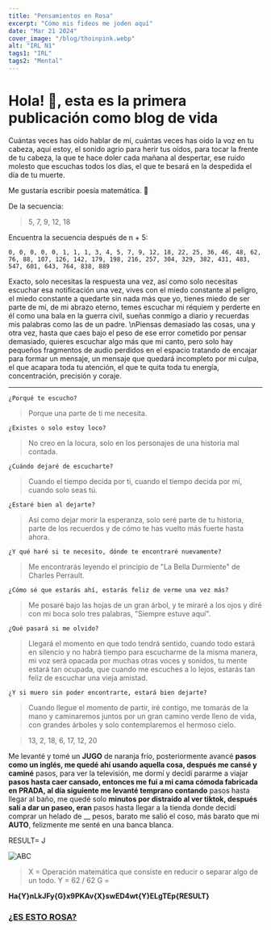 ```yaml
---
title: "Pensamientos en Rosa"
excerpt: "Cómo mis fideos me joden aquí"
date: "Mar 21 2024"
cover_image: "/blog/thoinpink.webp"
alt: "IRL N1"
tags1: "IRL"
tags2: "Mental"
---
```


# Hola! 👋, esta es la primera publicación como blog de vida

 

Cuántas veces has oído hablar de mí, cuántas veces has oído la voz en tu cabeza, aquí estoy, el sonido agrio para herir tus oídos, para tocar la frente de tu cabeza, la que te hace doler cada mañana al despertar, ese ruido molesto que escuchas todos los días, el que te besará en la despedida el día de tu muerte.

Me gustaría escribir poesía matemática. 💁

 

De la secuencia:

> 5, 7, 9, 12, 18

Encuentra la secuencia después de n + 5:

```nx
0, 0, 0, 0, 0, 1, 1, 1, 3, 4, 5, 7, 9, 12, 18, 22, 25, 36, 46, 48, 62, 76, 88, 107, 126, 142, 179, 198, 216, 257, 304, 329, 382, 431, 483, 547, 601, 643, 764, 838, 889

```

 

Exacto, solo necesitas la respuesta una vez, así como solo necesitas escuchar esa notificación una vez, vives con el miedo constante al peligro, el miedo constante a quedarte sin nada más que yo, tienes miedo de ser parte de mí, de mi abrazo eterno, temes escuchar mi réquiem y perderte en él como una bala en la guerra civil, sueñas conmigo a diario y recuerdas mis palabras como las de un padre.
\nPiensas demasiado las cosas, una y otra vez, hasta que caes bajo el peso de ese error cometido por pensar demasiado, quieres escuchar algo más que mi canto, pero solo hay pequeños fragmentos de audio perdidos en el espacio tratando de encajar para formar un mensaje, un mensaje que quedará incompleto por mi culpa, el que acapara toda tu atención, el que te quita toda tu energía, concentración, precisión y coraje.

---

```nx
¿Porqué te escucho?

```

> Porque una parte de ti me necesita.

 

```nx
¿Existes o solo estoy loco?

```

> No creo en la locura, solo en los personajes de una historia mal contada.

 

```nx
¿Cuándo dejaré de escucharte?

```

> Cuando el tiempo decida por ti, cuando el tiempo decida por mí, cuando solo seas tú.

 

```nx
¿Estaré bien al dejarte?

```

> Así como dejar morir la esperanza, solo seré parte de tu historia, parte de los recuerdos y de cómo te has vuelto más fuerte hasta ahora.

 

```nx
¿Y qué haré si te necesito, dónde te encontraré nuevamente?

```

> Me encontrarás leyendo el principio de "La Bella Durmiente" de Charles Perrault.

 

```nx
¿Cómo sé que estarás ahí, estarás feliz de verme una vez más?

```

> Me posaré bajo las hojas de un gran árbol, y te miraré a los ojos y diré con mi boca solo tres palabras, "Siempre estuve aquí".

 

```nx
¿Qué pasará si me olvido?

```

> Llegará el momento en que todo tendrá sentido, cuando todo estará en silencio y no habrá tiempo para escucharme de la misma manera, mi voz será opacada por muchas otras voces y sonidos, tu mente estará tan ocupada, que cuando me escuches a lo lejos, estarás tan feliz de escuchar una vieja amistad.

 

```nx
¿Y si muero sin poder encontrarte, estará bien dejarte?

```

> Cuando llegue el momento de partir, iré contigo, me tomarás de la mano y caminaremos juntos por un gran camino verde lleno de vida, con grandes árboles y solo contemplaremos el hermoso cielo.

 

> 13, 2, 18, 6, 17, 12, 20

Me levanté y tomé un **JUGO** de naranja frío, posteriormente avancé **pasos como un inglés, me quedé ahí usando aquella cosa, después me cansé y caminé** pasos, para ver la televisión, me dormí y decidí pararme a viajar **pasos hasta caer cansado, entonces me fui a mi cama cómoda fabricada en **PRADA**, al día siguiente me levanté temprano contando** pasos hasta llegar al baño, me quedé solo **minutos por distraído al ver tiktok, después salí a dar un paseo, eran** pasos hasta llegar a la tienda donde decidí comprar un helado de __ pesos, barato me salió el coso, más barato que mi **AUTO**, felizmente me senté en una banca blanca.

RESULT= J

![ABC](https://i.ytimg.com/vi/kqivBi96npQ/maxresdefault.jpg)

 

> X = Operación matemática que consiste en reducir o separar algo de un todo.
> Y = 62 / 62
> G =

 

**Ha{Y}nLkJFy{G}x9PKAv{X}swED4wt{Y}ELgTEp{RESULT}**

 

### [¿ES ESTO ROSA?](https://mega.nz/file/JjFASRTB)
